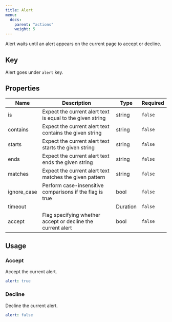 ```yaml
---
title: Alert
menu:
  docs:
    parent: "actions"
    weight: 5
---
```


Alert waits until an alert appears on the current page to accept or decline.
## Key

Alert goes under `alert` key.

## Properties

Name|Description|Type|Required
---|---|---|---
is|Expect the current alert text is equal to the given string|string|`false`
contains|Expect the current alert text contains the given string|string|`false`
starts|Expect the current alert text starts the given string|string|`false`
ends|Expect the current alert text ends the given string|string|`false`
matches|Expect the current alert text matches the given pattern|string|`false`
ignore_case|Perform case-insensitive comparisons if the flag is true|bool|`false`
timeout||Duration|`false`
accept|Flag specifying whether accept or decline the current alert|bool|`false`

## Usage

### Accept

Accept the current alert.
```yaml
alert: true
```

### Decline

Decline the current alert.
```yaml
alert: false
```
